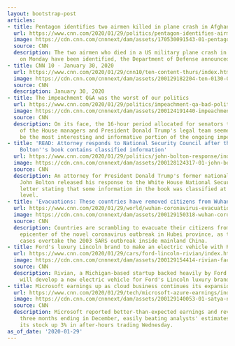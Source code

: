 ```yaml
---
layout: bootstrap-post
articles:
- title: Pentagon identifies two airmen killed in plane crash in Afghanistan
  url: https://www.cnn.com/2020/01/29/politics/pentagon-identifies-airmen-killed-afghanistan-plane-crash/index.html
  image: https://cdn.cnn.com/cnnnext/dam/assets/170530091543-01-pentagon-aerial-file-super-tease.jpg
  source: CNN
  description: The two airmen who died in a US military plane crash in Afghanistan
    on Monday have been identified, the Department of Defense announced Wednesday.
- title: CNN 10 - January 30, 2020
  url: https://www.cnn.com/2020/01/29/cnn10/ten-content-thurs/index.html
  image: https://cdn.cnn.com/cnnnext/dam/assets/200129182204-ten-0130-00060504-super-tease.jpg
  source: CNN
  description: January 30, 2020
- title: The impeachment Q&A was the worst of our politics
  url: https://www.cnn.com/2020/01/29/politics/impeachment-qa-bad-politics/index.html
  image: https://cdn.cnn.com/cnnnext/dam/assets/200124191440-impeachment-managers-day-4-0124-super-tease.jpg
  source: CNN
  description: On its face, the 16-hour period allocated for senators to ask questions
    of the House managers and President Donald Trump's legal team seemed likely to
    be the most interesting and informative portion of the ongoing impeachment trial.
- title: 'READ: Attorney responds to National Security Council after they said John
    Bolton''s book contains classified information'
  url: https://www.cnn.com/2020/01/29/politics/john-bolton-response/index.html
  image: https://cdn.cnn.com/cnnnext/dam/assets/200128124317-01-john-bolton-0128-super-tease.jpg
  source: CNN
  description: An attorney for President Donald Trump's former national security adviser
    John Bolton released his response to the White House National Security Council's
    letter stating that some information in the book was classified at the "Top Secret"
    level.
- title: 'Evacuations: These countries have removed citizens from Wuhan'
  url: https://www.cnn.com/2020/01/29/world/wuhan-coronavirus-evacuations-intl/index.html
  image: https://cdn.cnn.com/cnnnext/dam/assets/200129150318-wuhan-coronavirus-super-tease.jpg
  source: CNN
  description: Countries are scrambling to evacuate their citizens from Wuhan, the
    epicenter of the novel coronavirus outbreak in Hubei province, as the number of
    cases overtake the 2003 SARS outbreak inside mainland China.
- title: Ford's luxury Lincoln brand to make an electric vehicle with Rivian
  url: https://www.cnn.com/2020/01/29/cars/ford-lincoln-rivian/index.html
  image: https://cdn.cnn.com/cnnnext/dam/assets/200129154414-rivian-factory-super-tease.jpg
  source: CNN
  description: Rivian, a Michigan-based startup backed heavily by Ford and Amazon,
    will develop a new electric vehicle for Ford's Lincoln luxury brand.
- title: Microsoft earnings up as cloud business continues its expansion
  url: https://www.cnn.com/2020/01/29/tech/microsoft-azure-earnings/index.html
  image: https://cdn.cnn.com/cnnnext/dam/assets/200129140053-01-satya-nadella-super-tease.jpg
  source: CNN
  description: Microsoft reported better-than-expected earnings and revenue for the
    three months ending in December, easily beating analysts' estimates and sending
    its stock up 3% in after-hours trading Wednesday.
as_of_date: '2020-01-29'
---
```


